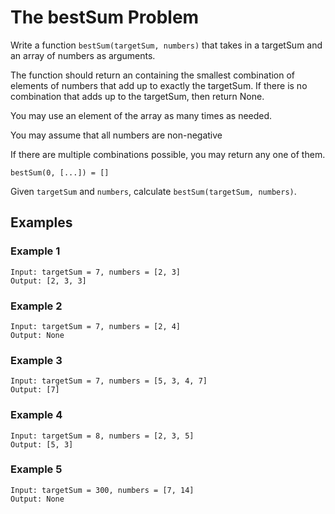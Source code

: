 # The bestSum Problem

Write a function `bestSum(targetSum, numbers)` that takes in a targetSum and an array of numbers as arguments.

The function should return an containing the smallest combination of elements of numbers that add up to exactly the targetSum. If there is no combination that adds up to the targetSum, then return None.

You may use an element of the array as many times as needed.

You may assume that all numbers are non-negative

If there are multiple combinations possible, you may return any one of them.

```text
bestSum(0, [...]) = []
```

Given `targetSum` and `numbers`, calculate `bestSum(targetSum, numbers)`.

## Examples

### Example 1

```text
Input: targetSum = 7, numbers = [2, 3]
Output: [2, 3, 3]
```

### Example 2

```text
Input: targetSum = 7, numbers = [2, 4]
Output: None
```

### Example 3

```text
Input: targetSum = 7, numbers = [5, 3, 4, 7]
Output: [7]
```

### Example 4

```text
Input: targetSum = 8, numbers = [2, 3, 5]
Output: [5, 3]
```

### Example 5

```text
Input: targetSum = 300, numbers = [7, 14]
Output: None
```
